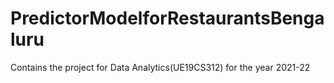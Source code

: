 # PredictorModelforRestaurantsBengaluru
Contains the project for Data Analytics(UE19CS312) for the year 2021-22

